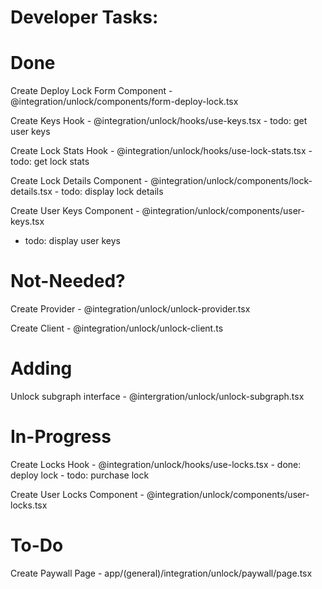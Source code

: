 # Developer Tasks:

# Done

  Create Deploy Lock Form Component - @integration/unlock/components/form-deploy-lock.tsx

  Create Keys Hook - @integration/unlock/hooks/use-keys.tsx
    - todo: get user keys 

  Create Lock Stats Hook - @integration/unlock/hooks/use-lock-stats.tsx
    - todo: get lock stats 

  Create Lock Details Component - @integration/unlock/components/lock-details.tsx
    - todo: display lock details 

  Create User Keys Component - @integration/unlock/components/user-keys.tsx
   - todo: display user keys 


# Not-Needed?

  Create Provider - @integration/unlock/unlock-provider.tsx

  Create Client - @integration/unlock/unlock-client.ts

# Adding

  Unlock subgraph interface - @intergration/unlock/unlock-subgraph.tsx

# In-Progress

  Create Locks Hook - @integration/unlock/hooks/use-locks.tsx
    - done: deploy lock 
    - todo: purchase lock 

  Create User Locks Component - @integration/unlock/components/user-locks.tsx


# To-Do

  Create Paywall Page - app/(general)/integration/unlock/paywall/page.tsx
